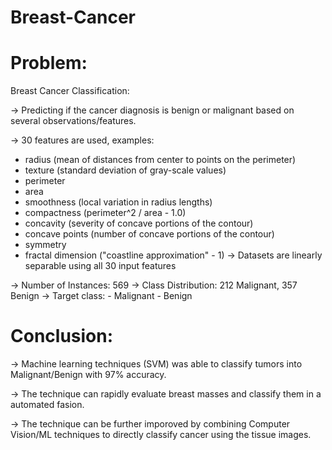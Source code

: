 # Breast-Cancer

# Problem:

Breast Cancer Classification:

-> Predicting if the cancer diagnosis is benign or malignant based on several observations/features.

-> 30 features are used, examples:

  - radius (mean of distances from center to points on the perimeter)
  - texture (standard deviation of gray-scale values)
  - perimeter
  - area
  - smoothness (local variation in radius lengths)
  - compactness (perimeter^2 / area - 1.0)
  - concavity (severity of concave portions of the contour)
  - concave points (number of concave portions of the contour)
  - symmetry 
  - fractal dimension ("coastline approximation" - 1)
-> Datasets are linearly separable using all 30 input features

-> Number of Instances: 569
-> Class Distribution: 212 Malignant, 357 Benign
-> Target class:
     - Malignant
     - Benign
     
 
 # Conclusion:
 
-> Machine learning techniques (SVM) was able to classify tumors into Malignant/Benign with 97% accuracy.

-> The technique can rapidly evaluate breast masses and classify them in a automated fasion.

-> The technique can be further imporoved by combining Computer Vision/ML techniques to directly classify cancer using the tissue images.
 
 
